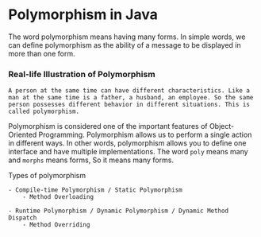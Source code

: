 # Polymorphism in Java

The word polymorphism means having many forms. In simple words, we can define polymorphism as the ability of a message to be displayed in more than one form.

### Real-life Illustration of Polymorphism

`A person at the same time can have different characteristics. Like a man at the same time is a father, a husband, an employee. So the same person possesses different behavior in different situations. This is called polymorphism.`

Polymorphism is considered one of the important features of Object-Oriented Programming. Polymorphism allows us to perform a single action in different ways. In other words, polymorphism allows you to define one interface and have multiple implementations. The word `poly` means many and `morphs` means forms, So it means many forms.

Types of polymorphism

    - Compile-time Polymorphism / Static Polymorphism
        - Method Overloading
        
    - Runtime Polymorphism / Dynamic Polymorphism / Dynamic Method Dispatch
        - Method Overriding
